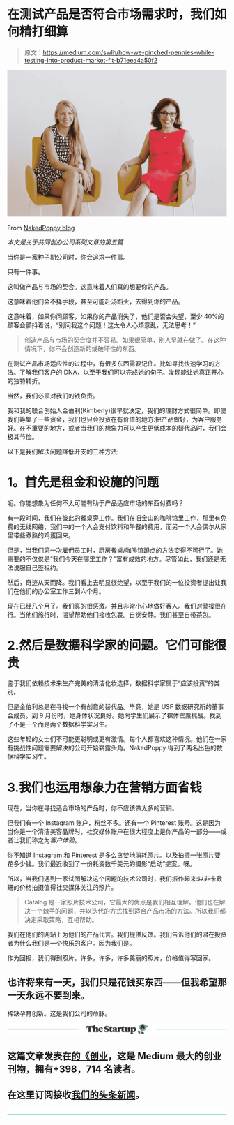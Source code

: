 # 在测试产品是否符合市场需求时，我们如何精打细算

> 原文：<https://medium.com/swlh/how-we-pinched-pennies-while-testing-into-product-market-fit-b71eea4a50f2>

![](img/afa965cff4eb0316fcf5c2a83e0b9ee1.png)

From [NakedPoppy blog](https://nakedpoppy.com/pages/blog)

*本文是关于共同创办公司系列文章的第五篇*

当你是一家种子期公司时，你会追求一件事。

只有一件事。

这叫做产品与市场的契合。这意味着人们真的想要你的产品。

这意味着他们会不择手段，甚至可能赴汤蹈火，去得到你的产品。

这意味着，如果你问顾客，如果你的产品消失了，他们是否会失望，至少 40%的顾客会颤抖着说，“别问我这个问题！这太令人心烦意乱，无法思考！”

> 创造产品与市场的契合度并不容易。如果很简单，别人早就在做了。在这种情况下，你不会创造新的或破坏性的东西。

在测试产品市场适应性的过程中，有很多东西需要记住。比如寻找快速学习的方法。了解我们客户的 DNA，以至于我们可以完成她的句子。发现能让她真正开心的独特转折。

当然，我们必须对我们的钱负责。

我和我的联合创始人金伯利(Kimberly)很早就决定，我们的理财方式很简单。即使我们筹集了一些资金，我们也只会投资在有价值的地方:把产品做好，为客户服务好。在不重要的地方，或者当我们的想象力可以产生更低成本的替代品时，我们会极其节俭。

以下是我们解决问题降低开支的三种方法:

# **1。首先是租金和设施的问题**

呃。你能想象为任何不太可能有助于产品适应市场的东西付费吗？

有一段时间，我们在彼此的餐桌旁工作。我们在旧金山的咖啡馆里工作，那里有免费的无线网络，我们中的一个人会支付饮料和午餐的费用，而另一个人会偶尔从家里带些煮熟的鸡蛋回来。

但是，当我们第一次雇佣员工时，厨房餐桌/咖啡馆蹲点的方法变得不可行了。她需要的不仅仅是“我们今天在哪里工作？”富有成效的地方。尽管如此，我们还是无法说服自己签租约。

然后，奇迹从天而降。我们看上去明显很绝望，以至于我们的一位投资者提出让我们在他们的办公室工作三到六个月。

现在已经八个月了。我们真的很感激。并且非常小心地做好客人。我们对警报很在行。当他们旅行时，渴望帮助他们接收包裹。自觉安静。我们甚至自带茶包。

# 2.然后是数据科学家的问题。它们可能很贵

鉴于我们依赖技术来生产完美的清洁化妆选择，数据科学家属于“应该投资”的类别。

但是金伯利总是在寻找一个有创意的替代品。毕竟，她是 USF 数据研究所的董事会成员。到 9 月份时，她身体状况良好。她向学生们展示了裸体罂粟挑战。找到了不是一个而是两个数据科学实习生。

这些年轻的女士们不可能更聪明或更有激情。每个人都喜欢这种情况。他们在一家有挑战性问题需要解决的公司开始崭露头角。NakedPoppy 得到了两名出色的数据科学实习生。

# 3.我们也运用想象力在营销方面省钱

现在，当你在寻找适合市场的产品时，你不应该做太多的营销。

但我们有一个 Instagram 账户，粉丝不多。还有一个 Pinterest 账号。这是因为当你是一个清洁美容品牌时，社交媒体账户在很大程度上是你产品的一部分——或者让我们称之为*客户体验*。

你不知道 Instagram 和 Pinterest 是多么贪婪地消耗照片。以及拍摄一张照片要花多少钱。我们最近收到了一份耗资数千美元的摄影“启动”提案。呀。

所以，当我们遇到一家试图解决这个问题的技术公司时，我们振作起来:以非卡戴珊的价格拍摄值得社交媒体关注的照片。

> Catalog 是一家照片技术公司，它最大的优点是我们相互理解。他们也在解决一个棘手的问题，并以迭代的方式找到适合产品市场的方法。所以我们都决定采取策略，互相帮助。

我们在他们的网站上为他们的产品代言。我们提供反馈。我们告诉他们的潜在投资者为什么我们是一个快乐的客户。因为我们是。

作为回报，我们得到照片。许多，许多，许多美丽的照片，价格值得写回家。

## **也许将来有一天，我们只是花钱买东西——但我希望那一天永远不要到来。**

稀缺孕育创新。这是我们公司的命脉。

[![](img/308a8d84fb9b2fab43d66c117fcc4bb4.png)](https://medium.com/swlh)

## 这篇文章发表在[的《创业](https://medium.com/swlh)，这是 Medium 最大的创业刊物，拥有+398，714 名读者。

## 在这里订阅接收[我们的头条新闻](http://growthsupply.com/the-startup-newsletter/)。

[![](img/b0164736ea17a63403e660de5dedf91a.png)](https://medium.com/swlh)